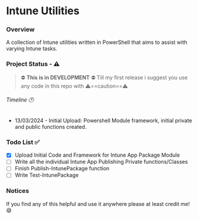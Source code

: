 # Intune Utilities
### Overview
A collection of Intune utilities written in PowerShell that aims to assist with varying Intune tasks.
### Project Status - :warning:
> :no_entry: **This is in DEVELOPMENT** :no_entry:
> Till my first release i suggest you use any code in this repo with :warning:==caution==:warning:
###### Timeline :clock1:
- 13/03/2024 - Initial Upload: Powershell Module framework, initial private and public functions created.
### Todo List :white_check_mark:
- [x] Upload Initial Code and Framework for Intune App Package Module
- [ ] Write all the individual Intune App Publishing Private functions/Classes
- [ ] Finish Publish-IntunePackage function
- [ ] Write Test-IntunePackage
### Notices
If you find any of this helpful and use it anywhere please at least credit me! :smile: